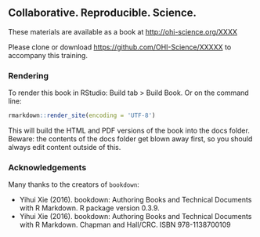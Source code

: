 ## Collaborative. Reproducible. Science.

These materials are available as a book at http://ohi-science.org/XXXX

Please clone or download https://github.com/OHI-Science/XXXXX to accompany this training.

### Rendering

To render this book in RStudio: Build tab > Build Book. Or on the command line:

```R
rmarkdown::render_site(encoding = 'UTF-8')
````

This will build the HTML and PDF versions of the book into the docs folder. Beware: the contents of the docs folder get blown away first, so you should always edit content outside of this. 

### Acknowledgements

Many thanks to the creators of `bookdown`: 

- Yihui Xie (2016). bookdown: Authoring Books and Technical Documents with R Markdown. R package version 0.3.9.
- Yihui Xie (2016). bookdown: Authoring Books and Technical Documents with R Markdown. Chapman and Hall/CRC. ISBN 978-1138700109
